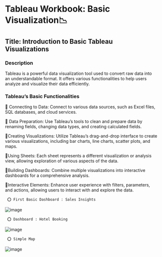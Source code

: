 # Tableau Workbook: Basic Visualization📉

## Title: Introduction to Basic Tableau Visualizations

### Description

Tableau is a powerful data visualization tool used to convert raw data into an understandable format. It offers various functionalities to help users analyze and visualize their data efficiently.


### Tableau’s Basic Functionalities

🔹 Connecting to Data:
      Connect to various data sources, such as Excel files, SQL databases, and cloud services. 
      
🔹 Data Preparation:
      Use Tableau’s tools to clean and prepare data by renaming fields, changing data types, and creating calculated fields.
      
🔹Creating Visualizations:
      Utilize Tableau’s drag-and-drop interface to create various visualizations, including bar charts, line charts, scatter plots, and maps.
      
🔹Using Sheets:
      Each sheet represents a different visualization or analysis view, allowing exploration of various aspects of the data.
      
🔹Building Dashboards:
      Combine multiple visualizations into interactive dashboards for a comprehensive analysis.
      
🔹Interactive Elements:
      Enhance user experience with filters, parameters, and actions, allowing users to interact with and explore the data.
      
      
     ⭕ First Basic Dashboard : Sales Insights 
![image](https://github.com/user-attachments/assets/4d085f76-f00d-4d1c-a083-2cd6e2f1bc0a)

     ⭕ Dashboard : Hotel Booking 
![image](https://github.com/user-attachments/assets/8d5ace52-2095-40f4-b827-39e06cca4c11)

     ⭕ Simple Map
![image](https://github.com/user-attachments/assets/333b8587-f2ef-49e1-99d1-83dd3f5c6b85)



